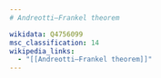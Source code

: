 ```yaml
---
# Andreotti–Frankel theorem

wikidata: Q4756099
msc_classification: 14
wikipedia_links:
  - "[[Andreotti–Frankel theorem]]"
---
```

